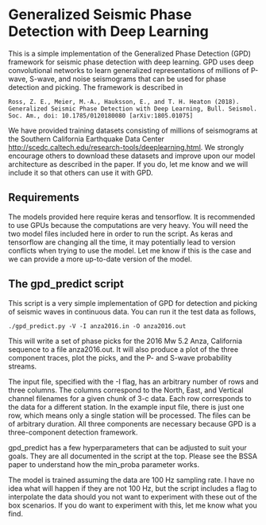 # Generalized Seismic Phase Detection with Deep Learning

This is a simple implementation of the Generalized Phase Detection (GPD) framework for seismic phase detection with deep learning. GPD uses deep convolutional networks to learn generalized representations of millions of P-wave, S-wave, and noise seismograms that can be used for phase detection and picking. The framework is described in
```
Ross, Z. E., Meier, M.-A., Hauksson, E., and T. H. Heaton (2018). Generalized Seismic Phase Detection with Deep Learning, Bull. Seismol. Soc. Am., doi: 10.1785/0120180080 [arXiv:1805.01075]
```
We have provided training datasets consisting of millions of seismograms at the Southern California Earthquake Data Center <http://scedc.caltech.edu/research-tools/deeplearning.html>. We strongly encourage others to download these datasets and improve upon our model architecture as described in the paper. If you do, let me know and we will include it so that others can use it with GPD.

## Requirements
The models provided here require keras and tensorflow. It is recommended to use GPUs because the computations are very heavy. You will need the two model files included here in order to run the script. As keras and tensorflow are changing all the time, it may potentially lead to version conflicts when trying to use the model. Let me know if this is the case and we can provide a more up-to-date version of the model.

## The gpd_predict script
This script is a very simple implementation of GPD for detection and picking of seismic waves in continuous data. You can run it the test data as follows,
```
./gpd_predict.py -V -I anza2016.in -O anza2016.out
```
This will write a set of phase picks for the 2016 Mw 5.2 Anza, California sequence to a file anza2016.out. It will also produce a plot of the three component traces, plot the picks, and the P- and S-wave probability streams.

The input file, specified with the -I flag, has an arbitrary number of rows and three columns. The columns correspond to the North, East, and Vertical channel filenames for a given chunk of 3-c data. Each row corresponds to the data for a different station. In the example input file, there is just one row, which means only a single station will be processed. The files can be of arbitrary duration. All three components are necessary because GPD is a three-component detection framework.

gpd_predict has a few hyperparameters that can be adjusted to suit your goals. They are all documented in the script at the top. Please see the BSSA paper to understand how the min_proba parameter works.

The model is trained assuming the data are 100 Hz sampling rate. I have no idea what will happen if they are not 100 Hz, but the script includes a flag to interpolate the data should you not want to experiment with these out of the box scenarios. If you do want to experiment with this, let me know what you find. 

```
